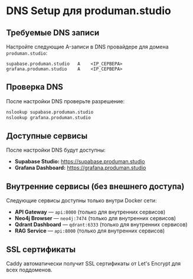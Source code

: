 # DNS Setup для produman.studio

## Требуемые DNS записи

Настройте следующие A-записи в DNS провайдере для домена `produman.studio`:

```
supabase.produman.studio   A    <IP_СЕРВЕРА>
grafana.produman.studio    A    <IP_СЕРВЕРА>
```

## Проверка DNS

После настройки DNS проверьте разрешение:

```bash
nslookup supabase.produman.studio
nslookup grafana.produman.studio
```

## Доступные сервисы

После настройки DNS будут доступны:

- **Supabase Studio:** https://supabase.produman.studio
- **Grafana Dashboard:** https://grafana.produman.studio

## Внутренние сервисы (без внешнего доступа)

Следующие сервисы доступны только внутри Docker сети:

- **API Gateway** — `api:8000` (только для внутренних сервисов)
- **Neo4j Browser** — `neo4j:7474` (только для внутренних сервисов)
- **Qdrant Dashboard** — `qdrant:6333` (только для внутренних сервисов)
- **RAG Service** — `api:8000` (только для внутренних сервисов)

## SSL сертификаты

Caddy автоматически получит SSL сертификаты от Let's Encrypt для всех поддоменов.
